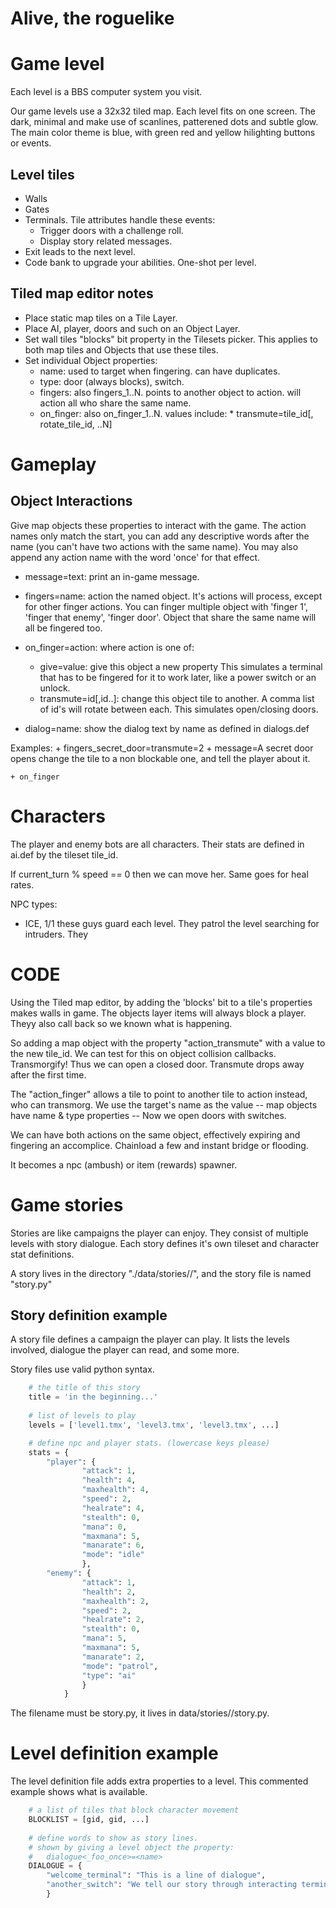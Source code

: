 # Alive, the roguelike

# Game level

Each level is a BBS computer system you visit.

Our game levels use a 32x32 tiled map. Each level fits on one screen. The dark, minimal and make use of scanlines, patterened dots and subtle glow. The main color theme is blue, with green red and yellow hilighting buttons or events.

## Level tiles



* Walls
* Gates
* Terminals. Tile attributes handle these events:
    * Trigger doors with a challenge roll.
    * Display story related messages.
* Exit leads to the next level.
* Code bank to upgrade your abilities. One-shot per level.

## Tiled map editor notes

* Place static map tiles on a Tile Layer.
* Place AI, player, doors and such on an Object Layer.
* Set wall tiles "blocks" bit property in the Tilesets picker.
    This applies to both map tiles and Objects that use these tiles.
* Set individual Object properties:
    * name: used to target when fingering. can have duplicates.
    * type: door (always blocks), switch. 
    * fingers: also fingers_1..N. 
            points to another object to action. will action all 
            who share the same name.
    * on_finger: also on_finger_1..N. values include:
            * transmute=tile_id[, rotate_tile_id, ..N]


# Gameplay

## Object Interactions

Give map objects these properties to interact with the game.
The action names only match the start, you can add any descriptive
words after the name (you can't have two actions with the same name).
You may also append any action name with the word 'once' for that effect.

* message=text: 
    print an in-game message.

* fingers=name: 
    action the named object. It's actions will
    process, except for other finger actions. You can finger multiple
    object with 'finger 1', 'finger that enemy', 'finger door'.
    Object that share the same name will all be fingered too.
    
* on_finger=action: 
    where action is one of:
    * give=value: give this object a new property
        This simulates a terminal that has to be fingered for it
        to work later, like a power switch or an unlock.
    * transmute=id[,id..]: change this object tile to another.
        A comma list of id's will rotate between each.
        This simulates open/closing doors.

* dialog=name: 
    show the dialog text by name as defined in dialogs.def

Examples:
    + fingers_secret_door=transmute=2
    + message=A secret door opens
    change the tile to a non blockable one, and tell the player about it.
    
    + on_finger

# Characters

The player and enemy bots are all characters. Their stats are defined
in ai.def by the tileset tile_id.

If current_turn % speed == 0 then we can move her.
Same goes for heal rates.

NPC types:

* ICE, 1/1
    these guys guard each level. They patrol the level searching for
    intruders. They 



# CODE

Using the Tiled map editor, by adding the 'blocks' bit to a tile's properties makes walls in game. The objects layer items will always block a player. Theyy also call back so we known what is happening.

So adding a map object with the property "action_transmute" with a value to the new tile_id. We can test for this on object collision callbacks. Transmorgify! Thus we can open a closed door. Transmute drops away after the first time.

The "action_finger" allows a tile to point to another tile to action instead, who can transmorg. We use the target's name as the value -- map objects have name & type properties -- Now we open doors with switches.

We can have both actions on the same object, effectively expiring and fingering an accomplice. Chainload a few and instant bridge or flooding.

It becomes a npc (ambush) or item (rewards) spawner. 

# Game stories

Stories are like campaigns the player can enjoy. They consist of multiple levels with story dialogue. Each story defines it's own tileset and character stat definitions.

A story lives in the directory "./data/stories/<your choice>/", and the story file is named "story.py"

## Story definition example

A story file defines a campaign the player can play. It lists the levels involved, dialogue the player can read, and some more.

Story files use valid python syntax.

~~~python
    # the title of this story
    title = 'in the beginning...'
    
    # list of levels to play
    levels = ['level1.tmx', 'level3.tmx', 'level3.tmx', ...]

    # define npc and player stats. (lowercase keys please)
    stats = {
        "player": {
                "attack": 1,
                "health": 4,
                "maxhealth": 4,
                "speed": 2,
                "healrate": 4,
                "stealth": 0,
                "mana": 0,
                "maxmana": 5,
                "manarate": 6,
                "mode": "idle"
                },
        "enemy": {
                "attack": 1,
                "health": 2,
                "maxhealth": 2,
                "speed": 2,
                "healrate": 2,
                "stealth": 0,
                "mana": 5,
                "maxmana": 5,
                "manarate": 2,
                "mode": "patrol",
                "type": "ai"
                }
            }
~~~

The filename must be story.py, it lives in data/stories/<your choice>/story.py.

# Level definition example

The level definition file adds extra properties to a level. This commented example shows what is available.

~~~python
    # a list of tiles that block character movement
    BLOCKLIST = [gid, gid, ...]
    
    # define words to show as story lines.
    # shown by giving a level object the property:
    #   dialogue<_foo_once>=<name>
    DIALOGUE = {
        "welcome_terminal": "This is a line of dialogue",
        "another_switch": "We tell our story through interacting terminals" 
        }
~~~
